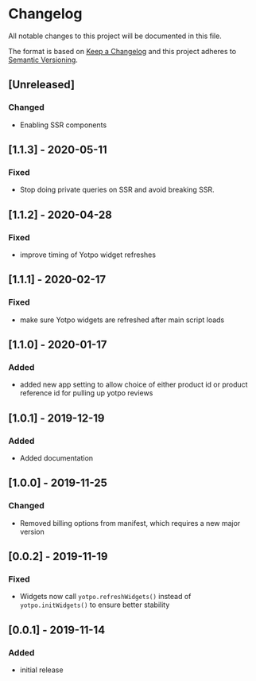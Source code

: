 # Changelog

All notable changes to this project will be documented in this file.

The format is based on [Keep a Changelog](http://keepachangelog.com/en/1.0.0/)
and this project adheres to [Semantic Versioning](http://semver.org/spec/v2.0.0.html).

## [Unreleased]

### Changed

- Enabling SSR components

## [1.1.3] - 2020-05-11
### Fixed
- Stop doing private queries on SSR and avoid breaking SSR.

## [1.1.2] - 2020-04-28

### Fixed

- improve timing of Yotpo widget refreshes

## [1.1.1] - 2020-02-17

### Fixed

- make sure Yotpo widgets are refreshed after main script loads

## [1.1.0] - 2020-01-17

### Added

- added new app setting to allow choice of either product id or product reference id for pulling up yotpo reviews

## [1.0.1] - 2019-12-19

### Added

- Added documentation

## [1.0.0] - 2019-11-25

### Changed

- Removed billing options from manifest, which requires a new major version

## [0.0.2] - 2019-11-19

### Fixed

- Widgets now call `yotpo.refreshWidgets()` instead of `yotpo.initWidgets()` to ensure better stability

## [0.0.1] - 2019-11-14

### Added

- initial release
